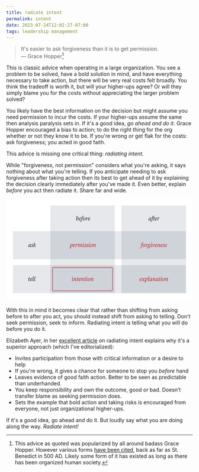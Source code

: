 ```yaml
---
title: radiate intent
permalink: intent
date: 2023-07-24T12:02:27-07:00
tags: leadership management
---
```


> It's easier to ask forgiveness than it is to get permission.<br/> — Grace
> Hopper[^1]

[^1]:
    This advice as quoted was popularized by all around badass Grace Hopper.
    However various forms
    [have been cited](https://quoteinvestigator.com/2018/06/19/forgive/), back
    as far as St. Benedict in 500 AD. Likely some form of it has existed as long
    as there has been organized human society.

This is classic advice when operating in a large organization. You see a problem
to be solved, have a bold solution in mind, and have everything necessary to
take action, but there will be very real costs felt broadly. You think the
tradeoff is worth it, but will your higher-ups agree? Or will they simply blame
you for the costs without appreciating the larger problem solved?

You likely have the best information on the decision but might assume you need
permission to incur the costs. If your higher-ups assume the same then analysis
paralysis sets in. If it's a good idea, _go ahead and do it_. Grace Hopper
encouraged a bias to action; to do the right thing for the org whether or not
they know it to be. If you're wrong or get flak for the costs: ask forgiveness;
you acted in good faith.

This advice is missing one critical thing: _radiating intent_.

While "forgiveness, not permission" considers what you're asking, it says
nothing about what you're telling. If you anticipate needing to ask forgiveness
after taking action then its best to get ahead of it by explaining the decision
clearly immediately after you've made it. Even better, explain _before_ you act
then radiate it. Share far and wide.

![intent](../media/222f597868763d3e.svg)

With this in mind it becomes clear that rather than shifting from asking before
to after you act, you should instead shift from asking to telling. Don't seek
permission, seek to inform. Radiating intent is telling what you will do before
you do it.

Elizabeth Ayer, in her
[excellent article](https://medium.com/@ElizAyer/dont-ask-forgiveness-radiate-intent-d36fd22393a3)
on radiating intent explains why it's a superior approach (which I've
editorialized):

- Invites participation from those with critical information or a desire to help
- If you're wrong, it gives a chance for someone to stop you _before_ hand
- Leaves evidence of good faith action. Better to be seen as predictable than
  underhanded.
- You keep responsibility and own the outcome, good or bad. Doesn’t transfer
  blame as seeking permission does.
- Sets the example that bold action and taking risks is encouraged from
  everyone, not just organizational higher-ups.

If it's a good idea, go ahead and do it. But loudly say what you are doing along
the way. _Radiate intent!_
